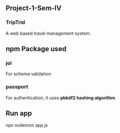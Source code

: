 ## Project-1-Sem-IV

### TripTrid

A web based travel management system.

## npm Package used

### joi

For schema validation

### passport

For authentication, it uses **pbkdf2 hashing algorithm**

## Run app
npx nodemon app.js
